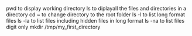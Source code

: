 pwd to display working directory
ls to diplayall the files and directories in a directory
cd ~ to change directory to the root folder
ls -l to list long format files
ls -la to list files including hidden files in long format
ls -na to list files digit only
mkdir /tmp/my_first_directory

